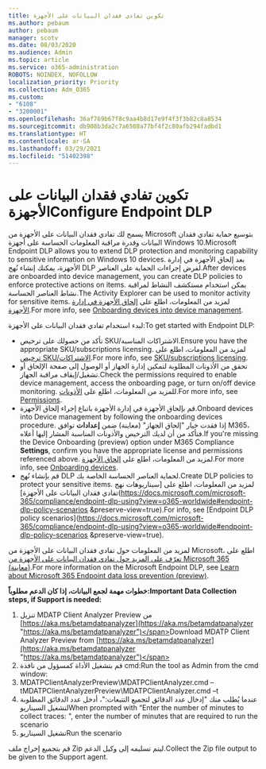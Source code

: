 ```yaml
---
title: تكوين تفادي فقدان البيانات على الأجهزة
ms.author: pebaum
author: pebaum
manager: scotv
ms.date: 08/03/2020
ms.audience: Admin
ms.topic: article
ms.service: o365-administration
ROBOTS: NOINDEX, NOFOLLOW
localization_priority: Priority
ms.collection: Adm_O365
ms.custom:
- "6108"
- "3200001"
ms.openlocfilehash: 36af769b67f8c9aa4b8d17e9f4f3f3b82c8a8534
ms.sourcegitcommit: db908b3da2c7a6508a77bf4f2c80afb294fadbd1
ms.translationtype: HT
ms.contentlocale: ar-SA
ms.lasthandoff: 03/29/2021
ms.locfileid: "51402398"
---
```

# <a name="configure-endpoint-dlp"></a><span data-ttu-id="914e6-102">تكوين تفادي فقدان البيانات على الأجهزة</span><span class="sxs-lookup"><span data-stu-id="914e6-102">Configure Endpoint DLP</span></span>

<span data-ttu-id="914e6-103">يسمح لك تفادي فقدان البيانات على الأجهزة من Microsoft بتوسيع حماية تفادي فقدان البيانات وقدرة مراقبة المعلومات الحساسة على أجهزة Windows 10.</span><span class="sxs-lookup"><span data-stu-id="914e6-103">Microsoft Endpoint DLP allows you to extend DLP protection and monitoring capability to sensitive information on Windows 10 devices.</span></span> <span data-ttu-id="914e6-104">بعد إلحاق الأجهزة في إدارة الأجهزة، يمكنك إنشاء نُهج DLP لفرض إجراءات الحماية على العناصر.</span><span class="sxs-lookup"><span data-stu-id="914e6-104">After devices are onboarded into device management, you can create DLP policies to enforce protective actions on items.</span></span> <span data-ttu-id="914e6-105">يمكن استخدام مستكشف النشاط لمراقبة نشاط العناصر الحساسة.</span><span class="sxs-lookup"><span data-stu-id="914e6-105">The Activity Explorer can be used to monitor activity for sensitive items.</span></span> <span data-ttu-id="914e6-106">لمزيد من المعلومات، اطلع على [إلحاق الأجهزة في إدارة الأجهزة](https://docs.microsoft.com/microsoft-365/compliance/endpoint-dlp-getting-started#onboarding-devices-into-device-management).</span><span class="sxs-lookup"><span data-stu-id="914e6-106">For more info, see [Onboarding devices into device management](https://docs.microsoft.com/microsoft-365/compliance/endpoint-dlp-getting-started#onboarding-devices-into-device-management).</span></span>  

<span data-ttu-id="914e6-107">لبدء استخدام تفادي فقدان البيانات على الأجهزة:</span><span class="sxs-lookup"><span data-stu-id="914e6-107">To get started with Endpoint DLP:</span></span>

- <span data-ttu-id="914e6-108">تأكد من حصولك على ترخيص SKU/الاشتراكات المناسبة.</span><span class="sxs-lookup"><span data-stu-id="914e6-108">Ensure you have the appropriate SKU/subscriptions licensing.</span></span> <span data-ttu-id="914e6-109">لمزيد من المعلومات، اطلع على [ترخيص SKU/الاشتراكات](https://docs.microsoft.com/microsoft-365/compliance/endpoint-dlp-getting-started#skusubscriptions-licensing).</span><span class="sxs-lookup"><span data-stu-id="914e6-109">For more info, see [SKU/subscriptions licensing](https://docs.microsoft.com/microsoft-365/compliance/endpoint-dlp-getting-started#skusubscriptions-licensing).</span></span>
- <span data-ttu-id="914e6-110">تحقق من الأذونات المطلوبة لتمكين إدارة الجهاز أو الوصول إلى صفحة الإلحاق أو تشغيل/إيقاف مراقبة الجهاز.</span><span class="sxs-lookup"><span data-stu-id="914e6-110">Check the permissions required to enable device management, access the onboarding page, or turn on/off device monitoring.</span></span> <span data-ttu-id="914e6-111">للمزيد من المعلومات، اطلع على [الأذونات](https://docs.microsoft.com/microsoft-365/compliance/endpoint-dlp-getting-started#permissions).</span><span class="sxs-lookup"><span data-stu-id="914e6-111">For more info, see [Permissions](https://docs.microsoft.com/microsoft-365/compliance/endpoint-dlp-getting-started#permissions).</span></span>
- <span data-ttu-id="914e6-112">قم بإلحاق الأجهزة في إدارة الأجهزة باتباع إجراء إلحاق الأجهزة.</span><span class="sxs-lookup"><span data-stu-id="914e6-112">Onboard devices into Device management by following the onboarding devices procedure.</span></span> <span data-ttu-id="914e6-113">إذا فقدت خيار "إلحاق الجهاز" (معاينة) ضمن **إعدادات** توافق M365، فتأكد من أن لديك الترخيص والأذونات المناسبة المشار إليها أعلاه.</span><span class="sxs-lookup"><span data-stu-id="914e6-113">If you're missing the Device Onboarding (preview) option under M365 Compliance  **Settings**, confirm you have the appropriate license and permissions referenced above.</span></span> <span data-ttu-id="914e6-114">لمزيد من المعلومات، اطلع على [إلحاق الأجهزة](https://docs.microsoft.com/microsoft-365/compliance/endpoint-dlp-getting-started#onboarding-devices).</span><span class="sxs-lookup"><span data-stu-id="914e6-114">For more info, see [Onboarding devices](https://docs.microsoft.com/microsoft-365/compliance/endpoint-dlp-getting-started#onboarding-devices).</span></span> 
- <span data-ttu-id="914e6-115">قم بإنشاء نُهج DLP لحماية العناصر الحساسة الخاصة بك.</span><span class="sxs-lookup"><span data-stu-id="914e6-115">Create DLP policies to protect your sensitive items.</span></span> <span data-ttu-id="914e6-116">لمزيد من المعلومات، اطلع على [سيناريوهات نهج تفادي فقدان البيانات على الأجهزة](https://docs.microsoft.com/microsoft-365/compliance/endpoint-dlp-using?view=o365-worldwide#endpoint-dlp-policy-scenarios &preserve-view=true).</span><span class="sxs-lookup"><span data-stu-id="914e6-116">For info, see [Endpoint DLP policy scenarios](https://docs.microsoft.com/microsoft-365/compliance/endpoint-dlp-using?view=o365-worldwide#endpoint-dlp-policy-scenarios &preserve-view=true).</span></span>

<span data-ttu-id="914e6-117">لمزيد من المعلومات حول تفادي فقدان البيانات على الأجهزة من Microsoft، اطلع على [تعرّف على المزيد حول تفادي فقدان البيانات على الأجهزة من Microsoft 365 (معاينة)](https://docs.microsoft.com/microsoft-365/compliance/endpoint-dlp-learn-about).</span><span class="sxs-lookup"><span data-stu-id="914e6-117">For more information on the Microsoft Endpoint DLP, see [Learn about Microsoft 365 Endpoint data loss prevention (preview)](https://docs.microsoft.com/microsoft-365/compliance/endpoint-dlp-learn-about).</span></span>

<span data-ttu-id="914e6-118">**خطوات مهمة لجمع البيانات، إذا كان الدعم مطلوباً:**</span><span class="sxs-lookup"><span data-stu-id="914e6-118">**Important Data Collection steps, if Support is needed:**</span></span>

1. <span data-ttu-id="914e6-119">تنزيل MDATP Client Analyzer Preview من [https://aka.ms/betamdatpanalyzer](https://aka.ms/betamdatpanalyzer "https://aka.ms/betamdatpanalyzer")</span><span class="sxs-lookup"><span data-stu-id="914e6-119">Download MDATP Client Analyzer Preview from [https://aka.ms/betamdatpanalyzer](https://aka.ms/betamdatpanalyzer "https://aka.ms/betamdatpanalyzer")</span></span>
2. <span data-ttu-id="914e6-120">قم بتشغيل الأداة كمسؤول من نافذة cmd:</span><span class="sxs-lookup"><span data-stu-id="914e6-120">Run the tool as Admin from the cmd window:</span></span>
3. <span data-ttu-id="914e6-121">MDATPClientAnalyzerPreview\MDATPClientAnalyzer.cmd –t</span><span class="sxs-lookup"><span data-stu-id="914e6-121">MDATPClientAnalyzerPreview\MDATPClientAnalyzer.cmd –t</span></span>
4. <span data-ttu-id="914e6-122">عندما يُطلب منك "إدخال عدد الدقائق لتجميع التتبعات:"، أدخل عدد الدقائق المطلوبة لتشغيل السيناريو</span><span class="sxs-lookup"><span data-stu-id="914e6-122">When prompted with “Enter the number of minutes to collect traces: ", enter the number of minutes that are required to run the scenario</span></span>
5. <span data-ttu-id="914e6-123">تشغيل السيناريو</span><span class="sxs-lookup"><span data-stu-id="914e6-123">Run the scenario</span></span>

<span data-ttu-id="914e6-124">قم بتجميع إخراج ملف Zip ليتم تسليمه إلى وكيل الدعم.</span><span class="sxs-lookup"><span data-stu-id="914e6-124">Collect the Zip file output to be given to the Support agent.</span></span>
